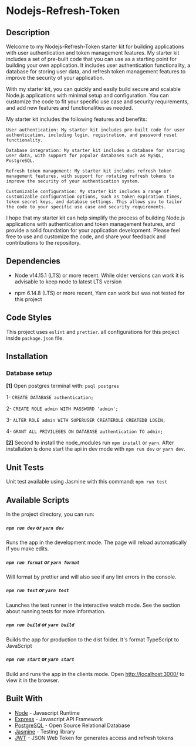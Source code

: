 # Nodejs-Refresh-Token

## Description

Welcome to my Nodejs-Refresh-Token starter kit for building applications with user authentication and token management features. My starter kit includes a set of pre-built code that you can use as a starting point for building your own application. It includes user authentication functionality, a database for storing user data, and refresh token management features to improve the security of your application.

With my starter kit, you can quickly and easily build secure and scalable Node.js applications with minimal setup and configuration. You can customize the code to fit your specific use case and security requirements, and add new features and functionalities as needed.

My starter kit includes the following features and benefits:

    User authentication: My starter kit includes pre-built code for user authentication, including login, registration, and password reset functionality.

    Database integration: My starter kit includes a database for storing user data, with support for popular databases such as MySQL, PostgreSQL.

    Refresh token management: My starter kit includes refresh token management features, with support for rotating refresh tokens to improve the security of your authentication system.

    Customizable configuration: My starter kit includes a range of customizable configuration options, such as token expiration times, token secret keys, and database settings. This allows you to tailor the code to your specific use case and security requirements.

I hope that my starter kit can help simplify the process of building Node.js applications with authentication and token management features, and provide a solid foundation for your application development. Please feel free to use and customize the code, and share your feedback and contributions to the repository.

## Dependencies

- Node v14.15.1 (LTS) or more recent. While older versions can work it is advisable to keep node to latest LTS version

- npm 6.14.8 (LTS) or more recent, Yarn can work but was not tested for this project

## Code Styles

This project uses `eslint` and `prettier`. all configurations for this project inside `package.json` file.

## Installation

### Database setup

**[1]** Open postgres terminal with: `psql postgres`

1- `CREATE DATABASE authentication;`

2- `CREATE ROLE admin WITH PASSWORD 'admin';`

3- `ALTER ROLE admin WITH SUPERUSER CREATEROLE CREATEDB LOGIN;`

4- `GRANT ALL PRIVILEGES ON DATABASE authentication TO admin;`

**[2]** Second to install the node_modules run `npm install` or `yarn`. After installation is done start the api in dev mode with `npm run dev` or `yarn dev`.

## Unit Tests

Unit test available using Jasmine with this command: `npm run test`

## Available Scripts

In the project directory, you can run:

##### `npm run dev` or `yarn dev`

Runs the app in the development mode.
The page will reload automatically if you make edits.

##### `npm run format` or `yarn format`

Will format by prettier and will also see if any lint errors in the console.

##### `npm run test` or `yarn test`

Launches the test runner in the interactive watch mode.
See the section about running tests for more information.

##### `npm run build` or `yarn build`

Builds the app for production to the dist folder.
It's format TypeScript to JavaScript

##### `npm run start` or `yarn start`

Build and runs the app in the clients mode.
Open <http://localhost:3000/> to view it in the browser.

## Built With

- [Node](https://nodejs.org) - Javascript Runtime
- [Express](https://expressjs.com/) - Javascript API Framework
- [PostgreSQL](https://www.postgresql.org/) - Open Source Relational Database
- [Jasmine](https://jasmine.github.io/) - Testing library
- [JWT](https://jwt.io/) - JSON Web Token for generates access and refresh tokens
